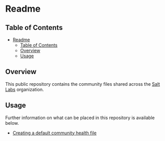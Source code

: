# Readme

## Table of Contents

<!-- TOC -->

- [Readme](#readme)
  - [Table of Contents](#table-of-contents)
  - [Overview](#overview)
  - [Usage](#usage)

<!-- /TOC -->

## Overview

This public repository contains the community files shared across the [Salt Labs](https://github.com/salt-labs) organization.

## Usage

Further information on what can be placed in this repository is available below.

- [Creating a default community health file](https://help.github.com/en/github/building-a-strong-community/creating-a-default-community-health-file)
